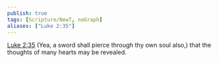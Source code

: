 ```yaml
---
publish: true
tags: [Scripture/NewT, noGraph]
aliases: ["Luke 2:35"]
---
```

[Luke 2:35](https://churchofjesuschrist.org/study/scriptures/nt/luke/2?lang=eng&id=p35#p35) (Yea, a sword shall pierce through thy own soul also,) that the thoughts of many hearts may be revealed.
